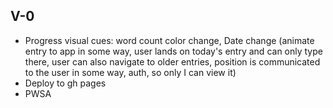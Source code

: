 ## V-0
- Progress visual cues: word count color change, Date change (animate entry to app in some way, user lands on today's entry and can only type there, user can also navigate to older entries, position is communicated to the user in some way, auth, so only I can view it)
- Deploy to gh pages
- PWSA



